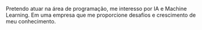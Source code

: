 Pretendo atuar na área de programação, me interesso por IA e Machine Learning.
Em uma empresa que me proporcione desafios e crescimento de meu conhecimento.
